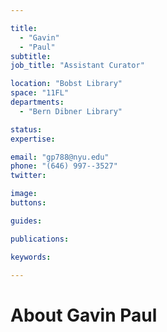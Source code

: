 ```yaml
---

title:
  - "Gavin"
  - "Paul"
subtitle: 
job_title: "Assistant Curator"

location: "Bobst Library"
space: "11FL"
departments:
  - "Bern Dibner Library"

status: 
expertise:

email: "gp788@nyu.edu"
phone: "(646) 997--3527"
twitter: 

image: 
buttons:

guides:

publications:

keywords:

---
```


# About Gavin Paul


